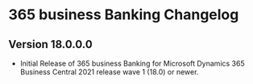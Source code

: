 # 365 business Banking Changelog

## Version 18.0.0.0

- Initial Release of 365 business Banking for Microsoft Dynamics 365 Business Central 2021 release wave 1 (18.0) or newer.
